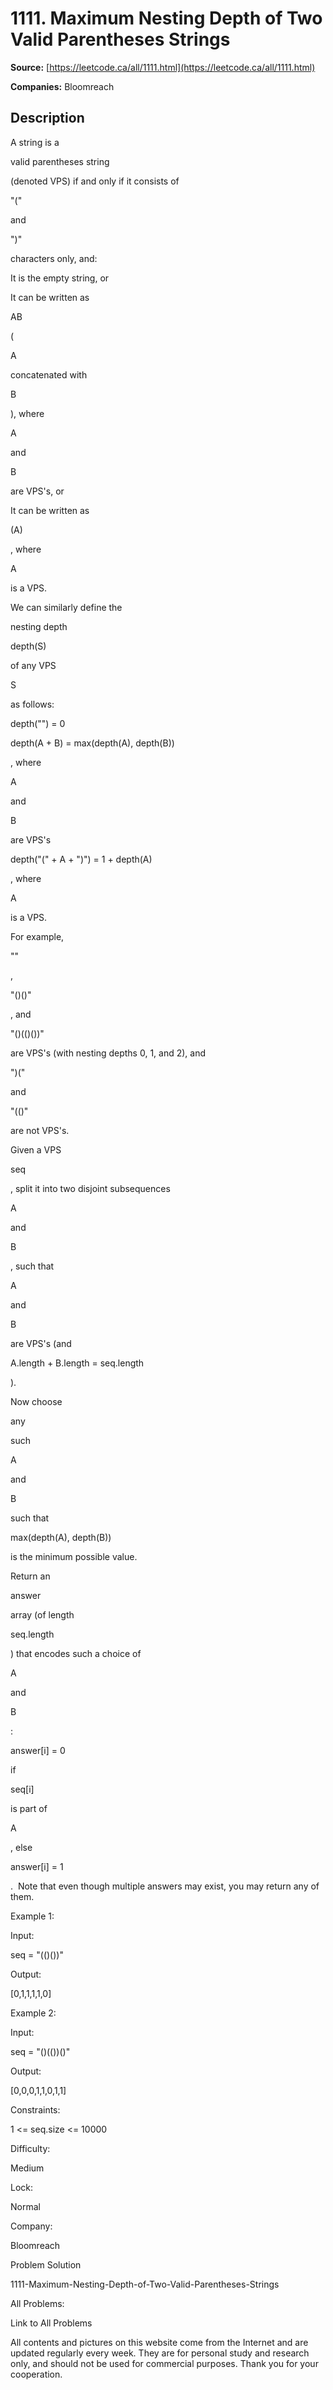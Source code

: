 # 1111. Maximum Nesting Depth of Two Valid Parentheses Strings

**Source:** [https://leetcode.ca/all/1111.html](https://leetcode.ca/all/1111.html)

**Companies:** Bloomreach

## Description

A string is a

valid parentheses string

(denoted VPS) if and only if it consists
        of

"("

and

")"

characters only, and:

It is the empty string, or

It can be written as

AB

(

A

concatenated with

B

),
            where

A

and

B

are VPS's, or

It can be written as

(A)

, where

A

is a VPS.

We can similarly define the

nesting depth

depth(S)

of any VPS

S

as follows:

depth("") = 0

depth(A + B) = max(depth(A), depth(B))

, where

A

and

B

are VPS's

depth("(" + A + ")") = 1 + depth(A)

, where

A

is a VPS.

For example,

""

,

"()()"

,
        and

"()(()())"

are VPS's (with nesting depths 0, 1, and
        2), and

")("

and

"(()"

are not VPS's.

Given a VPS

seq

, split it into two disjoint subsequences

A

and

B

, such that

A

and

B

are VPS's (and

A.length
            + B.length = seq.length

).

Now choose

any

such

A

and

B

such that

max(depth(A),
        depth(B))

is the minimum possible value.

Return an

answer

array (of length

seq.length

) that encodes such a choice
        of

A

and

B

:

answer[i] = 0

if

seq[i]

is part of

A

, else

answer[i] = 1

.  Note
        that even though multiple answers may exist, you may return any of them.

Example 1:

Input:

seq = "(()())"

Output:

[0,1,1,1,1,0]

Example 2:

Input:

seq = "()(())()"

Output:

[0,0,0,1,1,0,1,1]

Constraints:

1 <= seq.size <= 10000

Difficulty:

Medium

Lock:

Normal

Company:

Bloomreach

Problem Solution

1111-Maximum-Nesting-Depth-of-Two-Valid-Parentheses-Strings

All Problems:

Link to All Problems

All contents and pictures on this website come from the Internet and are updated regularly every week. They are for personal study and research only, and should not be used for commercial purposes. Thank you for your cooperation.

